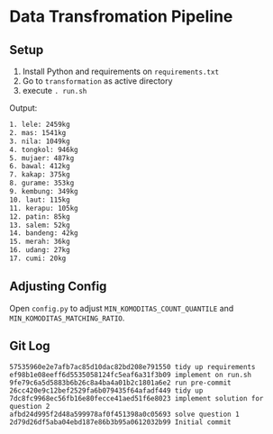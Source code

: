 # Data Transfromation Pipeline

## Setup

1. Install Python and requirements on `requirements.txt`
2. Go to `transformation` as active directory
3. execute `. run.sh`

Output:

```bash
1. lele: 2459kg
2. mas: 1541kg
3. nila: 1049kg
4. tongkol: 946kg
5. mujaer: 487kg
6. bawal: 412kg
7. kakap: 375kg
8. gurame: 353kg
9. kembung: 349kg
10. laut: 115kg
11. kerapu: 105kg
12. patin: 85kg
13. salem: 52kg
14. bandeng: 42kg
15. merah: 36kg
16. udang: 27kg
17. cumi: 20kg
```

## Adjusting Config

Open `config.py` to adjust `MIN_KOMODITAS_COUNT_QUANTILE` and `MIN_KOMODITAS_MATCHING_RATIO`.

## Git Log

```log
57535960e2e7afb7ac85d10dac82bd208e791550 tidy up requirements
ef98b1e08eeff6d5535058124fc5eaf6a31f3b09 implement on run.sh
9fe79c6a5d5883b6b26c8a4ba4a01b2c1801a6e2 run pre-commit
26cc420e9c12bef2529fa6b079435f64afadf449 tidy up
7dc8fc9968ec56fb16e80fecce41aed51f6e8023 implement solution for question 2
afbd24d995f2d48a599978af0f451398a0c05693 solve question 1
2d79d26df5aba04ebd187e86b3b95a0612032b99 Initial commit
```
